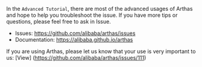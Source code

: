 
In the `Advanced Tutorial`, there are most of the advanced usages of Arthas and hope to help you troubleshoot the issue. If you have more tips or questions, please feel free to ask in Issue.

* Issues: https://github.com/alibaba/arthas/issues
* Documentation: https://alibaba.github.io/arthas


If you are using Arthas, please let us know that your use is very important to us: [View] (https://github.com/alibaba/arthas/issues/111)